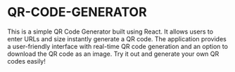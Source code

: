 # QR-CODE-GENERATOR
This is a simple QR Code Generator built using React. It allows users to enter URLs and size instantly generate a QR code. The application provides a user-friendly interface with real-time QR code generation and an option to download the QR code as an image. Try it out and generate your own QR codes easily!
